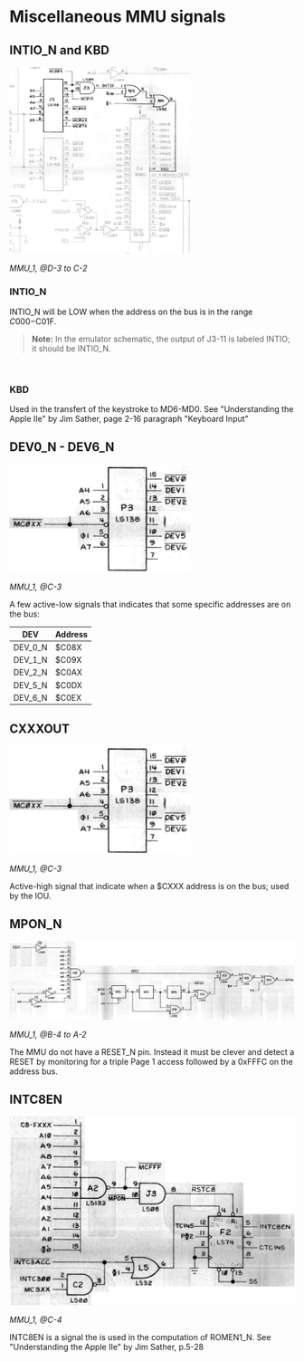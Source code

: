 # Miscellaneous MMU signals

## INTIO_N and KBD

<a align="center" href="/Schematics/MMU_1.jpg">
    <img src="/resources/INTIO_KBD.png" style="width: 320px"/>
</a>
<p><i>MMU_1, @D-3 to C-2</i></p>

### INTIO_N
INTIO_N will be LOW when the address on the bus is in the range $C000-$C01F.<br/>
> **Note:** In the emulator schematic, the output of J3-11 is labeled INTIO; it should be INTIO_N.
<br/>

### KBD
Used in the transfert of the keystroke to MD6-MD0. See "Understanding the Apple IIe" by Jim Sather, page 2-16 paragraph "Keyboard Input"

## DEV0_N - DEV6_N

<a align="center" href="/Schematics/MMU_1.jpg">
    <img src="/resources/MMU_DEV.png" style="width: 320px"/>
</a>
<p><i>MMU_1, @C-3</i></p>

A few active-low signals that indicates that some specific addresses are on the bus:

| DEV | Address |
| --- | --- |
| DEV_0_N | $C08X |
| DEV_1_N | $C09X |
| DEV_2_N | $C0AX |
| DEV_5_N | $C0DX |
| DEV_6_N | $C0EX |

## CXXXOUT

<a align="center" href="/Schematics/MMU_1.jpg">
    <img src="/resources/MMU_DEV.png" style="width: 320px"/>
</a>
<p><i>MMU_1, @C-3</i></p>

Active-high signal that indicate when a $CXXX address is on the bus; used by the IOU.

## MPON_N

<a align="center" href="/Schematics/MMU_2.jpg">
    <img src="/resources/MPON_N.png" style="width: 720px"/>
</a>
<p><i>MMU_1, @B-4 to A-2</i></p>

The MMU do not have a RESET_N pin. Instead it must be clever and detect a RESET by monitoring for a triple Page 1 access followed by a 0xFFFC on the address bus.

## INTC8EN

<a align="center" href="/Schematics/MMU_2.jpg">
    <img src="/resources/MMU_INTC8EN_CTC14S.png" style="width: 520px"/>
</a>
<p><i>MMU_1, @C-4</i></p>

INTC8EN is a signal the is used in the computation of ROMEN1_N. See "Understanding the Apple IIe" by Jim Sather, p.5-28
